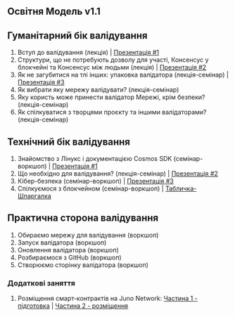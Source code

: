 ## Освітня Модель v1.1

## Гуманітарний бік валідування
1. Вступ до валідування (лекція) | [Презентація #1](https://docs.google.com/presentation/d/1klrjhkkdVW0ACZLPe3BvOqfi92toxEHPj6C1X8W8JiU/edit?usp=sharing)
2. Структури, що не потребують дозволу для участі, Консенсус у блокчейні та Консенсус між людьми (лекція) | [Презентація #2](https://docs.google.com/presentation/d/1b_xpTiQxTNyiDZQx1SQ_zprsNqHeM5jwXR5hLNbl1o4/edit?usp=sharing)
3. Як не загубитися на тлі інших: упаковка валідатора (лекція-семінар) | [Презентація #3](https://docs.google.com/presentation/d/1tJn1LfGO4fsUXPWucrfquVdl-_8MGikQC6QvN94Ict0/edit?usp=sharing)
4. Як вибрати яку мережу валідувати? (лекція-семінар)
5. Яку користь може принести валідатор Мережі, крім безпеки? (лекція-семінар)
6. Як спілкуватися з творцями проєкту та іншими валідаторами? (лекція-семінар)

## Технічний бік валідування
1. Знайомство з Лінукс і документацією Cosmos SDK (семінар-воркшоп) | [Презентація #1](https://bit.ly/38du44V)
2. Що необхідно для валідування? (лекція-семінар) | [Презентація #2](https://bit.ly/2Xza4Yl)
3. Кібер-безпека (семінар-воркшоп) | [Презентація #3](https://bit.ly/3jlwAfE)
4. Спілкуємося з блокчейном (семінар-воркшоп) | [Табличка-Шпаргалка](https://docs.google.com/spreadsheets/d/1haiuoi_TS8iYhEa9F2satd1MeXigiWiD07pY9Ir6LK4/edit?usp=sharing)

## Практична сторона валідування
1. Обираємо мережу для валідування (воркшоп)
2. Запуск валідатора (воркшоп)
3. Оновлення валідатора (воркшоп)
4. Розбираємося з GitHub (воркшоп)
5. Створюємо сторінку валідатора (воркшоп)

### Додаткові заняття

1. Розміщення смарт-контрактів на Juno Network: [Частина 1 - підготовка](https://youtu.be/xjGj8PIkrKU) | [Частина 2 - розміщення](https://youtu.be/SuPByXkjbKk)

